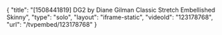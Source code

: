 {
    "title": "[1508441819] DG2 by Diane Gilman Classic Stretch Embellished Skinny",
    "type": "solo",
    "layout": "iframe-static",
    "videoId": "123178768",
    "url": "\/tvpembed\/123178768"
}